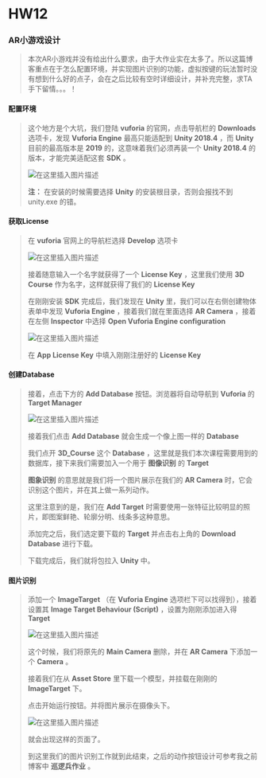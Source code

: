 ﻿# HW12

### AR小游戏设计

> 本次AR小游戏并没有给出什么要求，由于大作业实在太多了。所以这篇博客重点在于怎么配置环境，并实现图片识别的功能，虚拟按键的玩法暂时没有想到什么好的点子，会在之后比较有空时详细设计，并补充完整，求TA手下留情。。。！

#### 配置环境

> 这个地方是个大坑，我们登陆 **vuforia** 的官网，点击导航栏的 **Downloads** 选项卡，发现 **Vuforia Engine** 最高只能适配到 **Unity 2018.4** ，而 **Unity** 目前的最高版本是 **2019** 的，这意味着我们必须再装一个 **Unity 2018.4** 的版本，才能完美适配这套 **SDK** 。
>
> ![在这里插入图片描述](https://img-blog.csdnimg.cn/20191218103532693.png)
>
> **注：** 在安装的时候需要选择 **Unity** 的安装根目录，否则会报找不到 unity.exe 的错。

#### 获取License

> 在 **vuforia** 官网上的导航栏选择 **Develop** 选项卡
>
> ![在这里插入图片描述](https://img-blog.csdnimg.cn/20191218103549276.png?x-oss-process=image/watermark,type_ZmFuZ3poZW5naGVpdGk,shadow_10,text_aHR0cHM6Ly9ibG9nLmNzZG4ubmV0L3UwMTE0MzA5MzI=,size_16,color_FFFFFF,t_70)
>
> 接着随意输入一个名字就获得了一个 **License Key** ，这里我们使用 **3D Course** 作为名字，这样就获得了我们的 **License Key**
>
> 在刚刚安装 **SDK** 完成后，我们发现在 **Unity** 里，我们可以在右侧创建物体表单中发现 **Vuforia Engine** ，接着我们就在里面选择 **AR Camera** ，接着在左侧 **Inspector** 中选择 **Open Vuforia Engine configuration**
>
> ![在这里插入图片描述](https://img-blog.csdnimg.cn/20191218103613976.png?x-oss-process=image/watermark,type_ZmFuZ3poZW5naGVpdGk,shadow_10,text_aHR0cHM6Ly9ibG9nLmNzZG4ubmV0L3UwMTE0MzA5MzI=,size_16,color_FFFFFF,t_70)
>
> 在 **App License Key** 中填入刚刚注册好的 **License Key**



#### 创建Database

> 接着，点击下方的 **Add Database** 按钮。浏览器将自动导航到 **Vuforia** 的 **Target Manager**
>
> ![在这里插入图片描述](https://img-blog.csdnimg.cn/20191218103640643.png?x-oss-process=image/watermark,type_ZmFuZ3poZW5naGVpdGk,shadow_10,text_aHR0cHM6Ly9ibG9nLmNzZG4ubmV0L3UwMTE0MzA5MzI=,size_16,color_FFFFFF,t_70)
>
> 接着我们点击 **Add Database** 就会生成一个像上图一样的 **Database** 
>
> 我们点开 **3D_Course** 这个 **Database** ，这里就是我们本次课程需要用到的数据库，接下来我们需要加入一个用于 **图像识别** 的 **Target**
>
> **图象识别** 的意思就是我们将一个图片展示在我们的 **AR Camera** 时，它会识别这个图片，并在其上做一系列动作。
>
> 这里注意到的是，我们在 **Add Target** 时需要使用一张特征比较明显的照片，即图案鲜艳、轮廓分明、线条多这种意思。
>
> 添加完之后，我们选定要下载的 **Target** 并点击右上角的 **Download Database** 进行下载。
>
> 下载完成后，我们就将包拉入 **Unity** 中。 



#### 图片识别

> 添加一个 **ImageTarget** （在 **Vuforia Engine** 选项栏下可以找得到），接着设置其 **Image Target Behaviour (Script)** ，设置为刚刚添加进入得 **Target** 
>
> ![在这里插入图片描述](https://img-blog.csdnimg.cn/20191218103658417.png)
>
> 这个时候，我们将原先的 **Main Camera** 删除，并在 **AR Camera** 下添加一个 **Camera** 。
>
> 接着我们在从 **Asset Store** 里下载一个模型，并挂载在刚刚的 **ImageTarget** 下。
>
> 点击开始运行按钮。并将图片展示在摄像头下。
>
> ![在这里插入图片描述](https://img-blog.csdnimg.cn/20191218103717774.png?x-oss-process=image/watermark,type_ZmFuZ3poZW5naGVpdGk,shadow_10,text_aHR0cHM6Ly9ibG9nLmNzZG4ubmV0L3UwMTE0MzA5MzI=,size_16,color_FFFFFF,t_70)
>
> 就会出现这样的页面了。
>
> 到这里我们的图片识别工作就到此结束，之后的动作按钮设计可参考我之前博客中 **巡逻兵作业** 。



